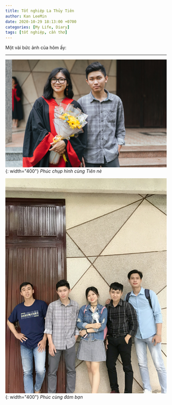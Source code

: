 ```yaml
---
title: Tốt nghiệp La Thủy Tiên
author: Kan LeeMin
date: 2020-10-29 18:13:00 +0700
categories: [My Life, Diary]
tags: [tốt nghiệp, cần thơ]
---
```

Một vài bức ảnh của hôm ấy:

---

![Desktop View, img-description](/assets/img/phuc-tien.jpg){: width="400"}
_Phúc chụp hình cùng Tiên nè_

![Desktop View, img-description](/assets/img/phuc-thanh-thom-dang-long.jpg){: width="400"}
_Phúc cùng đám bạn_

